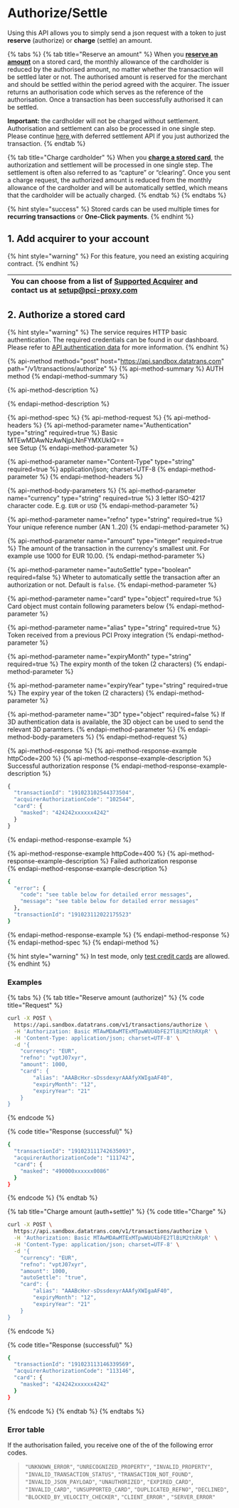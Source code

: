 # Authorize/Settle

Using this API allows you to simply send a json request with a token to just **reserve** \(authorize\) or **charge** \(settle\) an amount. 

{% tabs %}
{% tab title="Reserve an amount" %}
When you [**reserve an amount**](./#examples) on a stored card, the monthly allowance of the cardholder is reduced by the authorised amount, no matter whether the transaction will be settled later or not. The authorised amount is reserved for the merchant and should be settled within the period agreed with the acquirer. The issuer returns an authorisation code which serves as the reference of the authorisation. Once a transaction has been successfully authorised it can be settled.

**Important:** the cardholder will not be charged without settlement. Authorisation and settlement can also be processed in one single step. Please continue [here ](defered-settlement.md)with deferred settlement API if you just authorized the transaction.
{% endtab %}

{% tab title="Charge cardholder" %}
When you [**charge a stored card**](./#examples), the authorization and settlement will be processed in one single step. The settlement is often also referred to as “capture” or “clearing”. Once you sent a charge request, the authorized amount is reduced from the monthly allowance of the cardholder and will be automatically settled, which means that the cardholder will be actually charged.
{% endtab %}
{% endtabs %}

{% hint style="success" %}
Stored cards can be used multiple times for **recurring transactions** or **One-Click payments**. 
{% endhint %}

## 1. Add acquirer to your account

{% hint style="warning" %}
For this feature, you need an existing acquiring contract.
{% endhint %}

| You can choose from a list of [**Supported Acquirer**](../../resources/supported-acquirer.md) and contact us at [setup@pci-proxy.com](mailto:setup@pci-proxy.com) |  |
| :--- | :--- |


## 2. Authorize a stored card

{% hint style="warning" %}
The service requires HTTP basic authentication. The required credentials can be found in our dashboard. Please refer to [API authentication data](../../pci-proxy-dashboard/api-authentication-data.md) for more information. 
{% endhint %}

{% api-method method="post" host="https://api.sandbox.datatrans.com" path="/v1/transactions/authorize" %}
{% api-method-summary %}
AUTH method
{% endapi-method-summary %}

{% api-method-description %}

{% endapi-method-description %}

{% api-method-spec %}
{% api-method-request %}
{% api-method-headers %}
{% api-method-parameter name="Authentication" type="string" required=true %}
Basic MTEwMDAwNzAwNjpLNnFYMXUkIQ==  
see Setup
{% endapi-method-parameter %}

{% api-method-parameter name="Content-Type" type="string" required=true %}
application/json; charset=UTF-8
{% endapi-method-parameter %}
{% endapi-method-headers %}

{% api-method-body-parameters %}
{% api-method-parameter name="currency" type="string" required=true %}
3 letter ISO-4217 character code. E.g. `EUR` or `USD`
{% endapi-method-parameter %}

{% api-method-parameter name="refno" type="string" required=true %}
Your unique reference number \(AN 1..20\)
{% endapi-method-parameter %}

{% api-method-parameter name="amount" type="integer" required=true %}
The amount of the transaction in the currency's smallest unit. For example use 1000 for EUR 10.00. 
{% endapi-method-parameter %}

{% api-method-parameter name="autoSettle" type="boolean" required=false %}
Wheter to automatically settle the transaction after an authorization or not. Default is `false`. 
{% endapi-method-parameter %}

{% api-method-parameter name="card" type="object" required=true %}
Card object must contain following parameters below
{% endapi-method-parameter %}

{% api-method-parameter name="alias" type="string" required=true %}
Token received from a previous PCI Proxy integration
{% endapi-method-parameter %}

{% api-method-parameter name="expiryMonth" type="string" required=true %}
The expiry month of the token \(2 characters\)
{% endapi-method-parameter %}

{% api-method-parameter name="expiryYear" type="string" required=true %}
The expiry year of the token \(2 characters\)
{% endapi-method-parameter %}

{% api-method-parameter name="3D" type="object" required=false %}
If 3D authentication data is available, the 3D object can be used to send the relevant 3D paramters. 
{% endapi-method-parameter %}
{% endapi-method-body-parameters %}
{% endapi-method-request %}

{% api-method-response %}
{% api-method-response-example httpCode=200 %}
{% api-method-response-example-description %}
Successful authorization response
{% endapi-method-response-example-description %}

```javascript
{
  "transactionId": "191023102544373504",
  "acquirerAuthorizationCode": "102544",
  "card": {
    "masked": "424242xxxxxx4242"
  }
}
```
{% endapi-method-response-example %}

{% api-method-response-example httpCode=400 %}
{% api-method-response-example-description %}
 Failed authorization response  
{% endapi-method-response-example-description %}

```bash
{
  "error": {
    "code": "see table below for detailed error messages",
    "message": "see table below for detailed error messages"
  },
  "transactionId": "191023112022175523"
}
```
{% endapi-method-response-example %}
{% endapi-method-response %}
{% endapi-method-spec %}
{% endapi-method %}

{% hint style="warning" %}
In test mode, only [test credit cards](../../test-card-data.md) are allowed.
{% endhint %}

### Examples

{% tabs %}
{% tab title="Reserve amount \(authorize\)" %}
{% code title="Request" %}
```bash
curl -X POST \
  https://api.sandbox.datatrans.com/v1/transactions/authorize \
  -H 'Authorization: Basic MTAwMDAwMTExMTpwWUU4bFE2TlBiM2thRXpR' \
  -H 'Content-Type: application/json; charset=UTF-8' \
  -d '{
    "currency": "EUR",
    "refno": "vptJ07xyr",
    "amount": 1000,
    "card": {
        "alias": "AAABcHxr-sDssdexyrAAAfyXWIgaAF40",
        "expiryMonth": "12",
        "expiryYear": "21"
    }
}
```
{% endcode %}

{% code title="Response \(successful\)" %}
```bash
{
  "transactionId": "191023111742635093",
  "acquirerAuthorizationCode": "111742",
  "card": {
    "masked": "490000xxxxxx0086"
  }
}
```
{% endcode %}
{% endtab %}

{% tab title="Charge amount \(auth+settle\)" %}
{% code title="Charge" %}
```bash
curl -X POST \
  https://api.sandbox.datatrans.com/v1/transactions/authorize \
  -H 'Authorization: Basic MTAwMDAwMTExMTpwWUU4bFE2TlBiM2thRXpR' \
  -H 'Content-Type: application/json; charset=UTF-8' \
  -d '{
    "currency": "EUR",
    "refno": "vptJ07xyr",
    "amount": 1000,
    "autoSettle": "true",
    "card": {
        "alias": "AAABcHxr-sDssdexyrAAAfyXWIgaAF40",
        "expiryMonth": "12",
        "expiryYear": "21"
    }
}
```
{% endcode %}

{% code title="Response \(successful\)" %}
```bash
{
  "transactionId": "191023113146339569",
  "acquirerAuthorizationCode": "113146",
  "card": {
    "masked": "424242xxxxxx4242"
  }
}
```
{% endcode %}
{% endtab %}
{% endtabs %}

### Error table

If the authorisation failed, you receive one of the of the following error codes. 

> `"UNKNOWN_ERROR"`, `"UNRECOGNIZED_PROPERTY"`, `"INVALID_PROPERTY"`, `"INVALID_TRANSACTION_STATUS"`, `"TRANSACTION_NOT_FOUND"`, `"INVALID_JSON_PAYLOAD"`, `"UNAUTHORIZED"`, `"EXPIRED_CARD"`, `"INVALID_CARD"`, `"UNSUPPORTED_CARD"`, `"DUPLICATED_REFNO"`, `"DECLINED"`, `"BLOCKED_BY_VELOCITY_CHECKER"`, `"CLIENT_ERROR"` , `"SERVER_ERROR"`

#### 



